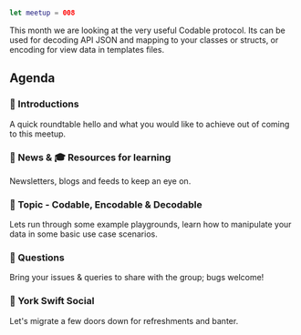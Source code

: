 ```swift

let meetup = 008

```

This month we are looking at the very useful Codable protocol. Its can be used for decoding API JSON and mapping to your classes or structs, or encoding for view data in templates files.

## Agenda 

### 🖖 Introductions

A quick roundtable hello and what you would like to achieve out of coming to this meetup.

### 📢 News & 🎓 Resources for learning

Newsletters, blogs and feeds to keep an eye on.


### 🚀 Topic - Codable, Encodable & Decodable 

Lets run through some example playgrounds, learn how to manipulate your data in some basic use case scenarios.

### 🙋 Questions

Bring your issues & queries to share with the group; bugs welcome!

### 🍻 York Swift Social 

Let's migrate a few doors down for refreshments and banter. 
